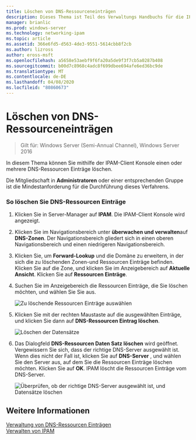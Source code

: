 ```yaml
---
title: Löschen von DNS-Ressourceneinträgen
description: Dieses Thema ist Teil des Verwaltungs Handbuchs für die IP-Adressverwaltung (IPAM) in Windows Server 2016.
manager: brianlic
ms.prod: windows-server
ms.technology: networking-ipam
ms.topic: article
ms.assetid: 366e6fd5-d563-4de3-9551-5614cbb8f2cb
ms.author: lizross
author: eross-msft
ms.openlocfilehash: a5658e53aebf9f6fa20a5de9f3f7cb5a0287b408
ms.sourcegitcommit: b00d7c8968c4adc8f699dbee694afe6ed36bc9de
ms.translationtype: MT
ms.contentlocale: de-DE
ms.lasthandoff: 04/08/2020
ms.locfileid: "80860673"
---
```

# <a name="delete-dns-resource-records"></a>Löschen von DNS-Ressourceneinträgen

>Gilt für: Windows Server (Semi-Annual Channel), Windows Server 2016

In diesem Thema können Sie mithilfe der IPAM-Client Konsole einen oder mehrere DNS-Ressourcen Einträge löschen.  
  
Die Mitgliedschaft in **Administratoren** oder einer entsprechenden Gruppe ist die Mindestanforderung für die Durchführung dieses Verfahrens.  
  
### <a name="to-delete-dns-resource-records"></a>So löschen Sie DNS-Ressourcen Einträge  
  
1.  Klicken Sie in Server-Manager auf **IPAM**. Die IPAM-Client Konsole wird angezeigt.  
  
2.  Klicken Sie im Navigationsbereich unter **überwachen und verwalten**auf **DNS-Zonen**.  Der Navigationsbereich gliedert sich in einen oberen Navigationsbereich und einen niedrigeren Navigationsbereich.  
  
3.  Klicken Sie, um **Forward-Lookup** und die Domäne zu erweitern, in der sich die zu löschenden Zonen-und Ressourcen Einträge befinden. Klicken Sie auf die Zone, und klicken Sie im Anzeigebereich auf **Aktuelle Ansicht**. Klicken Sie auf **Ressourcen Einträge**.  
  
4.  Suchen Sie im Anzeigebereich die Ressourcen Einträge, die Sie löschen möchten, und wählen Sie Sie aus.  
  
    ![Zu löschende Ressourcen Einträge auswählen](../../media/Delete-DNS-Resource-Records/ipam_DeleteRR_01.jpg)  
  
5.  Klicken Sie mit der rechten Maustaste auf die ausgewählten Einträge, und klicken Sie dann auf **DNS-Ressourcen Eintrag löschen**.  
  
    ![Löschen der Datensätze](../../media/Delete-DNS-Resource-Records/ipam_DeleteRR_02.jpg)  
  
6.  Das Dialogfeld **DNS-Ressourcen Daten Satz löschen** wird geöffnet. Vergewissern Sie sich, dass der richtige DNS-Server ausgewählt ist. Wenn dies nicht der Fall ist, klicken Sie auf **DNS-Server** , und wählen Sie den Server aus, auf dem Sie die Ressourcen Einträge löschen möchten. Klicken Sie auf **OK**. IPAM löscht die Ressourcen Einträge vom DNS-Server.  
  
    ![Überprüfen, ob der richtige DNS-Server ausgewählt ist, und Datensätze löschen](../../media/Delete-DNS-Resource-Records/ipam_DeleteRR_03.jpg)  
  
## <a name="see-also"></a>Weitere Informationen  
[Verwaltung von DNS-Ressourcen Einträgen](DNS-Resource-Record-Management.md)  
[Verwalten von IPAM](Manage-IPAM.md)  
  



